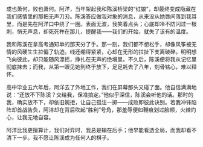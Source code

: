 成也萧何，败也萧何。阿洋，当年架起我和陈溪桥梁的“红娘”，却最终变成隐藏在我们感情里的那把无声刀刃。陈溪答应做我对象的消息，从来没从她唇间落到我耳里，而是先在阿洋口中绕了一圈。表面无波，我笑着点头；心底却冷不防闪过一根刺，悄无声息，却死死杵在那儿，提醒我——我们的开始，就失了该有的温度。

我和陈溪在拿高考通知单的那天分了手。那一刻，我们都不想松手，却像风筝被无情的风硬生生拉偏了轨迹。线还绷得紧紧，心却在无形的拉扯下支离破碎。明明想飞向彼此，却只能随风漂摇，挣扎在无声的绝境里。不久后，陈溪便将我从记忆里彻底抹去；而我，从第一眼见她到终于放下，足足耗去了八年，刻骨铭心，难以释怀。

高中毕业五六年后，阿洋去了外地工作，我们在屏幕那头又碰了面。他自信满满地说：“还放不下陈溪？交给我，保准搞定。”他似乎深信，陈溪会听他的话。那时的我，确实放不下，却依旧婉拒，让自己孤注一掷——成败即彼此诀别。若我冲锋陷阵却首战告负，阿洋却在背后吹起“胜利”号角，那羞辱便如鞭痕划过脸颊，火辣灼心，让我无地自容。

阿洋比我更擅算计，我们对弈时，我总是输在后手；他早能看透全局，而我却看不清下一步。我不愿让陈溪成为任何人的棋子。


